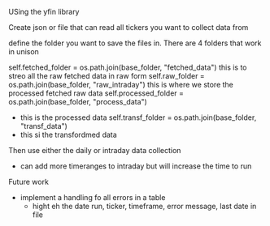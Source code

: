 USing the yfin library 

Create json or file that can read all tickers you want to collect data from

define the folder you want to save the files in. 
There are 4 folders that work in unison
 
   self.fetched_folder = os.path.join(base_folder, "fetched_data")
    this is to streo all the raw fetched data in raw form
   self.raw_folder = os.path.join(base_folder, "raw_intraday")
    this is where we store the processed fetched raw data
   self.processed_folder = os.path.join(base_folder, "process_data")
   - this is the processed data 
   self.transf_folder = os.path.join(base_folder, "transf_data")
   - this si the transfordmed data

Then use either the daily or intraday data collection
- can add more timeranges to intraday but will increase the time to run


Future work
- implement a handling fo all errors in a table
    - hight eh the date run, ticker, timeframe, error message, last date in file 

